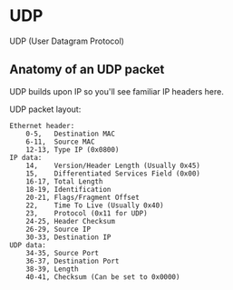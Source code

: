 
UDP
====

UDP (User Datagram Protocol)


Anatomy of an UDP packet
------------------------

UDP builds upon IP so you'll see familiar IP headers here.

UDP packet layout:

	Ethernet header:
		0-5,   Destination MAC
		6-11,  Source MAC
		12-13, Type IP (0x0800)
	IP data:
		14,    Version/Header Length (Usually 0x45)
		15,    Differentiated Services Field (0x00)
		16-17, Total Length
		18-19, Identification
		20-21, Flags/Fragment Offset
		22,    Time To Live (Usually 0x40)
		23,    Protocol (0x11 for UDP)
		24-25, Header Checksum
		26-29, Source IP
		30-33, Destination IP
	UDP data:
		34-35, Source Port
		36-37, Destination Port
		38-39, Length
		40-41, Checksum (Can be set to 0x0000)
